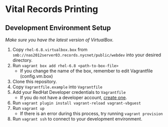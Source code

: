 # Vital Records Printing #
## Development Environment Setup ##
*Make sure you have the latest version of VirtualBox.*

1. Copy `rhel-6.8.virtualbox.box` from `smb://nas2012server03.records.nycnet/public/webdev` into your desired directory.
2. Run `vagrant box add rhel-6.8 <path-to-box-file>`
    - If you change the name of the box, remember to edit Vagrantfile (config.vm.box)
3. Clone this repository.
4. Copy `Vagrantfile.example` into `Vagrantfile`
5. Add your RedHat Developer credentials to `Vagrantfile`
    - If you do not have a developer account, [create one](https://www.redhat.com/en/developers).
6. Run `vagrant plugin install vagrant-reload vagrant-vbguest`
7. Run `vagrant up`
    - If there is an error during this process, try running `vagrant provision`
8. Run `vagrant ssh` to connect to your development environment.